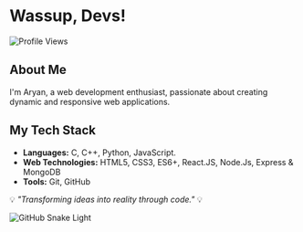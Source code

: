 # Wassup, Devs! 

![Profile Views](https://komarev.com/ghpvc/?username=yourusername&color=blueviolet&style=flat-square)

## About Me
I'm Aryan, a web development enthusiast, passionate about creating dynamic and responsive web applications.

## My Tech Stack
- **Languages:** C, C++, Python, JavaScript.
- **Web Technologies:** HTML5, CSS3, ES6+, React.JS, Node.Js, Express & MongoDB
- **Tools:** Git, GitHub 

💡 *"Transforming ideas into reality through code."* 💡

![GitHub Snake Light](./assets/snake.svg)

<!--
**aryannxroot/aryannxroot** is a ✨ _special_ ✨ repository because its `README.md` (this file) appears on your GitHub profile.

Here are some ideas to get you started:

- 🔭 I’m currently working on ...
- 🌱 I’m currently learning ...
- 👯 I’m looking to collaborate on ...
- 🤔 I’m looking for help with ...
- 💬 Ask me about ...
- 📫 How to reach me: ...
- 😄 Pronouns: ...
- ⚡ Fun fact: ...
-->
